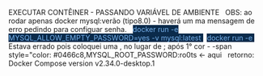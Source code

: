 EXECUTAR CONTÊINER - PASSANDO VARIÁVEL DE AMBIENTE 
&nbsp;
OBS:  ao rodar apenas docker mysql:verão (tipo8.0) - haverá um ma mensagem de erro pedindo para configuar senha.
&nbsp;
<span style="color:rgb(119, 178, 237); background-color:rgb(11, 43, 75);"> docker run -e MYSQL_ALLOW_EMPTY_PASSWORD=yes -v mysql:latest </span>
&nbsp;
<span style="color:rgb(119, 178, 237); background-color:rgb(11, 43, 75);"> docker run -e  </span>
&nbsp;
Estava errado pois coloquei uma , no lugar de ; após 1° cor - -span style="color: #0466c8,MYSQL_ROOT_PASSWORD:ro0ts  <- aqui
&nbsp;
retorno: Docker Compose version v2.34.0-desktop.1